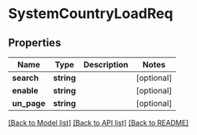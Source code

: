 # SystemCountryLoadReq

## Properties
Name | Type | Description | Notes
------------ | ------------- | ------------- | -------------
**search** | **string** |  | [optional] 
**enable** | **string** |  | [optional] 
**un_page** | **string** |  | [optional] 

[[Back to Model list]](../README.md#documentation-for-models) [[Back to API list]](../README.md#documentation-for-api-endpoints) [[Back to README]](../README.md)


